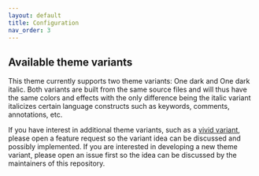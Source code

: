 ```yaml
---
layout: default
title: Configuration
nav_order: 3
---
```


## Available theme variants

This theme currently supports two theme variants: One dark and One dark italic. Both variants are built from the same source files and will thus have the same colors and effects with the only difference being the italic variant italicizes certain language constructs such as keywords, comments, annotations, etc.

If you have interest in additional theme variants, such as a [vivid variant][one-dark-vivid], please open a feature request so the variant idea can be discussed and possibly implemented. If you are interested in developing a new theme variant, please open an issue first so the idea can be discussed by the maintainers of this repository.

[one-dark-vivid]: https://atom.io/themes/one-dark-vivid-syntax "Atom One dark vivid"
